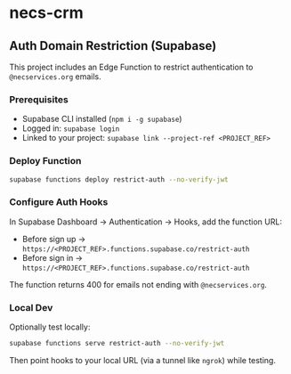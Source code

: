 # necs-crm

## Auth Domain Restriction (Supabase)

This project includes an Edge Function to restrict authentication to `@necservices.org` emails.

### Prerequisites

- Supabase CLI installed (`npm i -g supabase`)
- Logged in: `supabase login`
- Linked to your project: `supabase link --project-ref <PROJECT_REF>`

### Deploy Function

```bash
supabase functions deploy restrict-auth --no-verify-jwt
```

### Configure Auth Hooks

In Supabase Dashboard → Authentication → Hooks, add the function URL:

- Before sign up → `https://<PROJECT_REF>.functions.supabase.co/restrict-auth`
- Before sign in → `https://<PROJECT_REF>.functions.supabase.co/restrict-auth`

The function returns 400 for emails not ending with `@necservices.org`.

### Local Dev

Optionally test locally:

```bash
supabase functions serve restrict-auth --no-verify-jwt
```

Then point hooks to your local URL (via a tunnel like `ngrok`) while testing.
